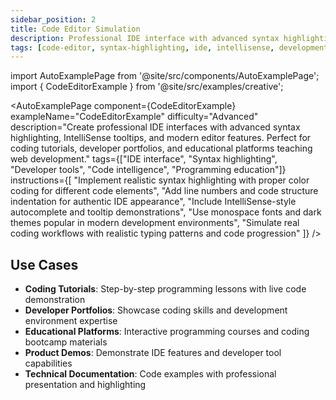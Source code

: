 ```yaml
---
sidebar_position: 2
title: Code Editor Simulation
description: Professional IDE interface with advanced syntax highlighting, IntelliSense, and modern editor features
tags: [code-editor, syntax-highlighting, ide, intellisense, development]
---
```


import AutoExamplePage from '@site/src/components/AutoExamplePage';
import { CodeEditorExample } from '@site/src/examples/creative';

<AutoExamplePage
component={CodeEditorExample}
exampleName="CodeEditorExample"
difficulty="Advanced"
description="Create professional IDE interfaces with advanced syntax highlighting, IntelliSense tooltips, and modern editor features. Perfect for coding tutorials, developer portfolios, and educational platforms teaching web development."
tags={["IDE interface", "Syntax highlighting", "Developer tools", "Code intelligence", "Programming education"]}
instructions={[
"Implement realistic syntax highlighting with proper color coding for different code elements",
"Add line numbers and code structure indentation for authentic IDE appearance",
"Include IntelliSense-style autocomplete and tooltip demonstrations",
"Use monospace fonts and dark themes popular in modern development environments",
"Simulate real coding workflows with realistic typing patterns and code progression"
]}
/>

## Use Cases

- **Coding Tutorials**: Step-by-step programming lessons with live code demonstration
- **Developer Portfolios**: Showcase coding skills and development environment expertise
- **Educational Platforms**: Interactive programming courses and coding bootcamp materials
- **Product Demos**: Demonstrate IDE features and developer tool capabilities
- **Technical Documentation**: Code examples with professional presentation and highlighting